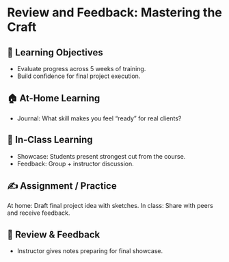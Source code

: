 # Review and Feedback: Mastering the Craft

## 🎯 Learning Objectives
- Evaluate progress across 5 weeks of training.
- Build confidence for final project execution.

## 🏠 At-Home Learning
- Journal: What skill makes you feel “ready” for real clients?

## 🏫 In-Class Learning
- Showcase: Students present strongest cut from the course.
- Feedback: Group + instructor discussion.

## ✍️ Assignment / Practice
At home: Draft final project idea with sketches.
In class: Share with peers and receive feedback.

## 🧾 Review & Feedback
- Instructor gives notes preparing for final showcase.
